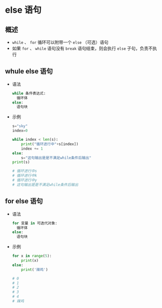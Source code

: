 # else 语句

## 概述

+ `while` 、 `for` 循环可以附带一个 `else` （可选）语句
+ 如果 `for` 、 `while` 语句没有 `break` 语句结束，则会执行 `else` 子句，负责不执行

## whule else 语句

+ 语法

  ```py
  while 条件表达式:
    循环体
  else:
    语句块
  ```

+ 示例

  ```py
  s="sky"
  index=0

  while index < len(s):
      print("循环进行中"+s[index])
      index += 1
  else:
      s="这句输出是是不满足while条件后输出"
  print(s)

  # 循环进行中s
  # 循环进行中k
  # 循环进行中y
  # 这句输出是是不满足while条件后输出
  ```

## for else 语句

+ 语法

  ```py
  for 变量 in 可迭代对象:
    循环体
  else:
    语句块
  ```

+ 示例

  ```py
  for x in range(5):
      print(x)
  else:
      print('辣鸡')

  # 0
  # 1
  # 2
  # 3
  # 4
  # 辣鸡
  ```
